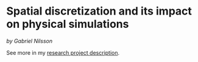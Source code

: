 # Spatial discretization and its impact on physical simulations
<i>by Gabriel Nilsson</i>

See more in my [research project description](https://docs.google.com/presentation/d/1oPJ3CRVSb1f9TO6bmck8aGfJzpA3nlHM72rOIj4ahlY/edit?usp=sharing).
